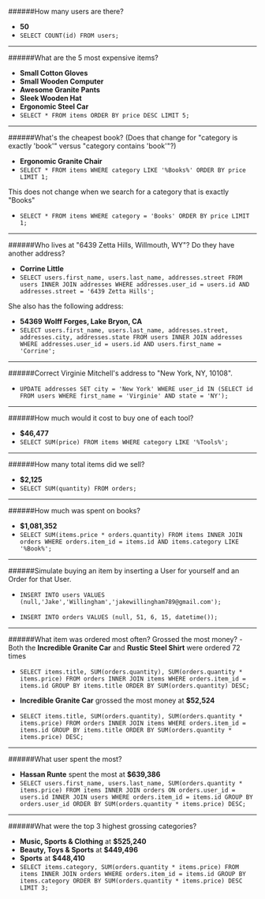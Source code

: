 ######How many users are there?
  -  **50**
  -  `SELECT COUNT(id) FROM users;`

---

######What are the 5 most expensive items?
  - **Small Cotton Gloves**
  - **Small Wooden Computer**
  - **Awesome Granite Pants**
  - **Sleek Wooden Hat**
  - **Ergonomic Steel Car**
  - `SELECT * FROM items ORDER BY price DESC LIMIT 5;`

---

######What's the cheapest book? (Does that change for "category is exactly 'book'" versus "category contains 'book'"?)
  - **Ergonomic Granite Chair**
  - `SELECT * FROM items WHERE category LIKE '%Books%' ORDER BY price LIMIT 1;`

  This does not change when we search for a category that is exactly "Books"
  - `SELECT * FROM items WHERE category = 'Books' ORDER BY price LIMIT 1;`

---

######Who lives at "6439 Zetta Hills, Willmouth, WY"? Do they have another address?
  - **Corrine Little**
  - `SELECT users.first_name, users.last_name, addresses.street FROM users INNER JOIN addresses WHERE addresses.user_id = users.id AND addresses.street = '6439 Zetta Hills';`

  She also has the following address:
  - **54369 Wolff Forges, Lake Bryon, CA**
  - `SELECT users.first_name, users.last_name, addresses.street, addresses.city, addresses.state FROM users INNER JOIN addresses WHERE addresses.user_id = users.id AND users.first_name = 'Corrine';`

---

######Correct Virginie Mitchell's address to "New York, NY, 10108".
  - `UPDATE addresses SET city = 'New York' WHERE user_id IN (SELECT id FROM users WHERE first_name = 'Virginie' AND state = 'NY');`

---

######How much would it cost to buy one of each tool?
  - **$46,477**
  - `SELECT SUM(price) FROM items WHERE category LIKE '%Tools%';`

---

######How many total items did we sell?
  - **$2,125**
  - `SELECT SUM(quantity) FROM orders;`

---

######How much was spent on books?
  - **$1,081,352**
  - `SELECT SUM(items.price * orders.quantity) FROM items INNER JOIN orders WHERE orders.item_id = items.id AND items.category LIKE '%Book%';`

---

######Simulate buying an item by inserting a User for yourself and an Order for that User.
  - `INSERT INTO users VALUES (null,'Jake','Willingham','jakewillingham789@gmail.com');`

  - `INSERT INTO orders VALUES (null, 51, 6, 15, datetime());`

---

######What item was ordered most often? Grossed the most money?
  -Both the **Incredible Granite Car** and **Rustic Steel Shirt** were ordered 72 times
  - `SELECT items.title, SUM(orders.quantity), SUM(orders.quantity * items.price) FROM orders INNER JOIN items WHERE orders.item_id = items.id GROUP BY items.title ORDER BY SUM(orders.quantity) DESC;`

  - **Incredible Granite Car** grossed the most money at **$52,524**
  - `SELECT items.title, SUM(orders.quantity), SUM(orders.quantity * items.price) FROM orders INNER JOIN items WHERE orders.item_id = items.id GROUP BY items.title ORDER BY SUM(orders.quantity * items.price) DESC;`

---

######What user spent the most?
  - **Hassan Runte** spent the most at **$639,386**
  - `SELECT users.first_name, users.last_name, SUM(orders.quantity * items.price) FROM items INNER JOIN orders ON orders.user_id = users.id INNER JOIN users WHERE orders.item_id = items.id GROUP BY orders.user_id ORDER BY SUM(orders.quantity * items.price) DESC;`

---

######What were the top 3 highest grossing categories?
  - **Music, Sports & Clothing** at **$525,240**
  - **Beauty, Toys & Sports** at **$449,496**
  - **Sports** at **$448,410**
  - `SELECT items.category, SUM(orders.quantity * items.price) FROM items INNER JOIN orders WHERE orders.item_id = items.id GROUP BY items.category ORDER BY SUM(orders.quantity * items.price) DESC LIMIT 3;`
